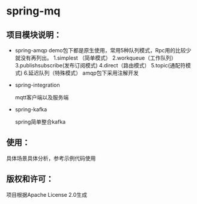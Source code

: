 # spring-mq

## 项目模块说明：

- spring-amqp
  demo包下都是原生使用，常用5种队列模式，Rpc用的比较少就没有再列出。
  1.simplest  （简单模式）
  2.workqueue（工作队列）
  3.publishsubscribe(发布订阅模式)
  4.direct（路由模式）
  5.topic(通配符模式)
  6.延迟队列（特殊模式）
  amqp包下采用注解开发

- spring-integration

  mqtt客户端以及服务端
- spring-kafka

  spring简单整合kafka
## 使用：

具体场景具体分析，参考示例代码使用

## 版权和许可：

项目根据Apache License 2.0生成

